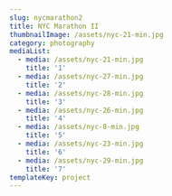 ```yaml
---
slug: nycmarathon2
title: NYC Marathon II
thumbnailImage: /assets/nyc-21-min.jpg
category: photography
mediaList:
  - media: /assets/nyc-21-min.jpg
    title: '1'
  - media: /assets/nyc-27-min.jpg
    title: '2'
  - media: /assets/nyc-28-min.jpg
    title: '3'
  - media: /assets/nyc-26-min.jpg
    title: '4'
  - media: /assets/nyc-8-min.jpg
    title: '5'
  - media: /assets/nyc-23-min.jpg
    title: '6'
  - media: /assets/nyc-29-min.jpg
    title: '7'
templateKey: project
---
```


